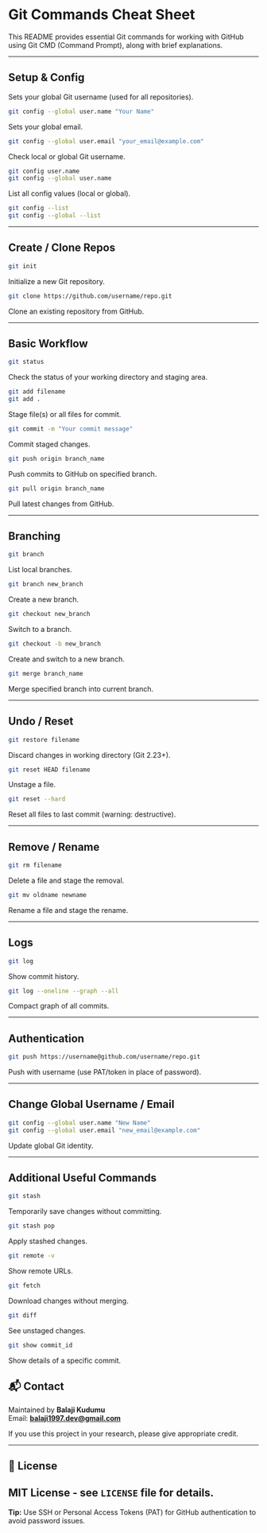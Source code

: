 
# Git Commands Cheat Sheet

This README provides essential Git commands for working with GitHub using Git CMD (Command Prompt), along with brief explanations.

---

## Setup & Config

Sets your global Git username (used for all repositories).
```bash
git config --global user.name "Your Name"
```

Sets your global email.
```bash
git config --global user.email "your_email@example.com"
```

Check local or global Git username.
```bash
git config user.name
git config --global user.name
```

List all config values (local or global).
```bash
git config --list
git config --global --list
```


---

## Create / Clone Repos

```bash
git init
```
Initialize a new Git repository.


```bash
git clone https://github.com/username/repo.git
```
Clone an existing repository from GitHub.

---

## Basic Workflow

```bash
git status
```
Check the status of your working directory and staging area.

```bash
git add filename
git add .
```
Stage file(s) or all files for commit.

```bash
git commit -m "Your commit message"
```
Commit staged changes.

```bash
git push origin branch_name
```
Push commits to GitHub on specified branch.

```bash
git pull origin branch_name
```
Pull latest changes from GitHub.

---

## Branching

```bash
git branch
```
List local branches.

```bash
git branch new_branch
```
Create a new branch.

```bash
git checkout new_branch
```
Switch to a branch.

```bash
git checkout -b new_branch
```
Create and switch to a new branch.

```bash
git merge branch_name
```
Merge specified branch into current branch.

---

## Undo / Reset

```bash
git restore filename
```
Discard changes in working directory (Git 2.23+).

```bash
git reset HEAD filename
```
Unstage a file.

```bash
git reset --hard
```
Reset all files to last commit (warning: destructive).

---

## Remove / Rename

```bash
git rm filename
```
Delete a file and stage the removal.

```bash
git mv oldname newname
```
Rename a file and stage the rename.

---

## Logs

```bash
git log
```
Show commit history.

```bash
git log --oneline --graph --all
```
Compact graph of all commits.

---

## Authentication

```bash
git push https://username@github.com/username/repo.git
```
Push with username (use PAT/token in place of password).

---

## Change Global Username / Email

```bash
git config --global user.name "New Name"
git config --global user.email "new_email@example.com"
```
Update global Git identity.

---

## Additional Useful Commands

```bash
git stash
```
Temporarily save changes without committing.

```bash
git stash pop
```
Apply stashed changes.

```bash
git remote -v
```
Show remote URLs.

```bash
git fetch
```
Download changes without merging.

```bash
git diff
```
See unstaged changes.

```bash
git show commit_id
```
Show details of a specific commit.

## 📬 Contact

Maintained by **Balaji Kudumu**  
Email: **balaji1997.dev@gmail.com**

If you use this project in your research, please give appropriate credit.

---

## 📄 License

MIT License - see `LICENSE` file for details.
---

**Tip:** Use SSH or Personal Access Tokens (PAT) for GitHub authentication to avoid password issues.
